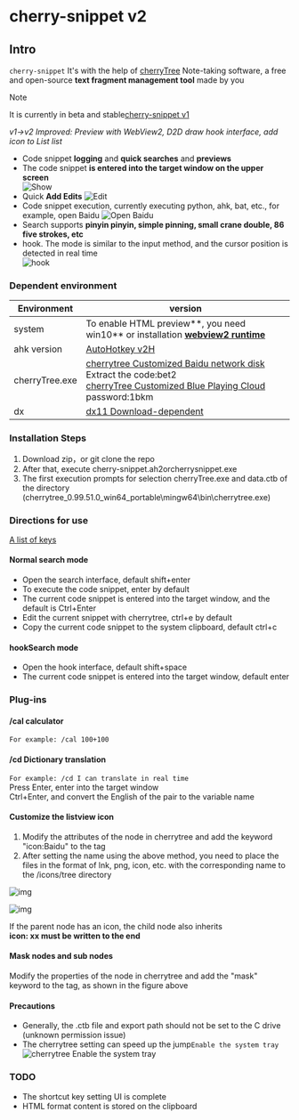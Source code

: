 # cherry-snippet v2

## Intro

`cherry-snippet` It's with the help of [cherryTree](https://www.giuspen.com/cherrytree/) Note-taking software, a free and open-source **text fragment management tool** made by you

>[!Note]
>It is currently in beta and stable[cherry-snippet v1](https://github.com/sxzxs/cherry-snippet)
>
>_v1->v2 Improved: Preview with WebView2, D2D draw hook interface, add icon to List list_

- Code snippet **logging** and **quick searches** and **previews**
- The code snippet **is entered into the target window on the upper screen**  
    ![Show](https://raw.githubusercontent.com/pa-0/ahk.cherrysnippetv2/master/picture/sample.gif)
- Quick **Add Edits**
    ![Edit](https://raw.githubusercontent.com/pa-0/ahk.cherrysnippetv2/master/picture/edit.gif)
- Code snippet execution, currently executing python, ahk, bat, etc., for example, open Baidu
    ![Open Baidu](https://raw.githubusercontent.com/pa-0/ahk.cherrysnippetv2/master/picture/open_baidu.gif)
- Search supports **pinyin pinyin, simple pinning, small crane double, 86 five strokes, etc**
- hook. The mode is similar to the input method, and the cursor position is detected in real time  
    ![hook](https://raw.githubusercontent.com/pa-0/ahk.cherrysnippetv2/master/picture/HOOK.gif)

### Dependent environment

|Environment | version |
| --- | --- |
|system | To enable HTML preview**, you need win10** or installation **[webview2 runtime](https://msedge.sf.dl.delivery.mp.microsoft.com/filestreamingservice/files/3c9f7ac6-fb0a-4eb7-b1fd-44c57613a3f5/MicrosoftEdgeWebView2RuntimeInstallerX64.exe)** |
| ahk version | [AutoHotkey v2H](https://github.com/thqby/AutoHotkey_H/releases) |
| cherryTree.exe | [cherrytree Customized Baidu network disk](https://pan.baidu.com/s/1uDmzAsB_tgwexUccUjM0uA?pwd=bet2) Extract the code:bet2  <br/> [cherryTree Customized Blue Playing Cloud](https://wwob.lanzoum.com/iWmdr0mpjnfa) password:1bkm |
| dx  | [dx11 Download-dependent](https://zhangyue667.lanzouh.com/DirectXRepairEnhanced) |

### Installation Steps

1. Download zip，or git clone the repo
2. After that, execute cherry-snippet.ah2orcherrysnippet.exe
3. The first execution prompts for selection cherryTree.exe and data.ctb of the directory (cherrytree_0.99.51.0_win64_portable\mingw64\bin\cherrytree.exe)

### Directions for use

[A list of keys](https://htmlpreview.github.io/?https://github.com/pa-0/ahk.cherrysnippetv2/blob/master/README.html#general)

#### Normal search mode

- Open the search interface, default shift+enter
- To execute the code snippet, enter by default
- The current code snippet is entered into the target window, and the default is Ctrl+Enter
- Edit the current snippet with cherrytree, ctrl+e by default
- Copy the current code snippet to the system clipboard, default ctrl+c

#### hookSearch mode

- Open the hook interface, default shift+space
- The current code snippet is entered into the target window, default enter

### Plug-ins

#### /cal calculator

`For example: /cal 100+100`

#### /cd Dictionary translation

`For example: /cd I can translate in real time`  
Press Enter, enter into the target window  
Ctrl+Enter, and convert the English of the pair to the variable name

#### Customize the listview icon

1. Modify the attributes of the node in cherrytree and add the keyword "icon:Baidu" to the tag
2. After setting the name using the above method, you need to place the files in the format of lnk, png, icon, etc. with the corresponding name to the /icons/tree directory

![img](https://img2023.cnblogs.com/blog/2850002/202302/2850002-20230222001733261-592590197.png)

![img](https://img2023.cnblogs.com/blog/2850002/202302/2850002-20230222001212880-2097820494.png)

If the parent node has an icon, the child node also inherits  
**icon: xx must be written to the end**

#### Mask nodes and sub nodes

Modify the properties of the node in cherrytree and add the "mask" keyword to the tag, as shown in the figure above

#### Precautions

- Generally, the .ctb file and export path should not be set to the C drive (unknown permission issue)
- The cherrytree setting can speed up the jump`Enable the system tray`  
    ![cherrytree Enable the system tray](https://raw.githubusercontent.com/pa-0/ahk.cherrysnippetv2/master/picture/cherrytree%E8%AE%BE%E7%BD%AE.png)

### TODO

- The shortcut key setting UI is complete
- HTML format content is stored on the clipboard
